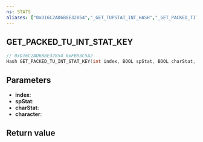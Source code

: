 ```yaml
---
ns: STATS
aliases: ["0xD16C2AD6B8E32854","_GET_TUPSTAT_INT_HASH","_GET_PACKED_TITLE_UPDATE_INT_STAT_KEY"]
---
```

## GET_PACKED_TU_INT_STAT_KEY

```c
// 0xD16C2AD6B8E32854 0xFB93C5A2
Hash GET_PACKED_TU_INT_STAT_KEY(int index, BOOL spStat, BOOL charStat, int character);
```

## Parameters
* **index**: 
* **spStat**: 
* **charStat**: 
* **character**: 

## Return value
